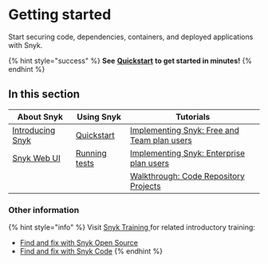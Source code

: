 # Getting started

Start securing code, dependencies, containers, and deployed applications with Snyk.

{% hint style="success" %}
**See** [**Quickstart**](quickstart/) **to get started in minutes!**
{% endhint %}

## In this section

| About Snyk                                                            | Using Snyk                        | Tutorials                                                                                  |
| --------------------------------------------------------------------- | --------------------------------- | ------------------------------------------------------------------------------------------ |
| [Introducing Snyk](introducing-snyk.md)                               | [Quickstart](quickstart/)         | [Implementing Snyk: Free and Team plan users](implementing-snyk-free-and-team-plan-users/) |
| [Snyk Web UI](../snyk-web-ui/getting-started-with-the-snyk-web-ui.md) | [Running tests](running-tests.md) | [Implementing Snyk: Enterprise plan users](implementing-snyk-enterprise-plan-users.md)     |
|                                                                       |                                   | [Walkthrough: Code Repository Projects](walkthrough-code-repository-projects/)             |

### Other information

{% hint style="info" %}
Visit [Snyk Training ](https://training.snyk.io/)for related introductory training:

* [Find and fix with Snyk Open Source](https://training.snyk.io/learning-paths/find-and-fix-with-snyk-open-source)
* [Find and fix with Snyk Code](https://training.snyk.io/learning-paths/find-code-path)
{% endhint %}
